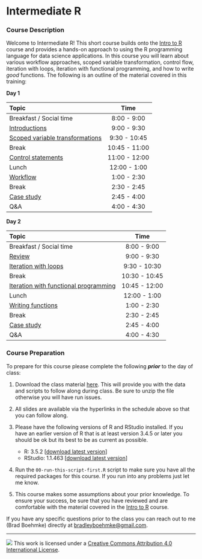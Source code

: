 
# Intermediate R

### Course Description

Welcome to Intermediate R\! This short course builds onto the [Intro to
R](https://github.com/uc-r/Intro-R) course and provides a hands-on
approach to using the R programming language for data science
applications. In this course you will learn about various workflow
approaches, scoped variable transformation, control flow, iteration with
loops, iteration with functional programming, and how to write *good*
functions. The following is an outline of the material covered in this
training:

**Day
1**

| Topic                                                                                             |     Time      |
| :------------------------------------------------------------------------------------------------ | :-----------: |
| Breakfast / Social time                                                                           |  8:00 - 9:00  |
| [Introductions](https://uc-r.github.io/Intermediate-R/day-1a-intro.html)                          |  9:00 - 9:30  |
| [Scoped variable transformations](https://uc-r.github.io/Intermediate-R/day-1b-scoped-dplyr.html) | 9:30 - 10:45  |
| Break                                                                                             | 10:45 - 11:00 |
| [Control statements](https://uc-r.github.io/Intermediate-R/day-1c-control-flow.html)              | 11:00 - 12:00 |
| Lunch                                                                                             | 12:00 - 1:00  |
| [Workflow](https://uc-r.github.io/Intermediate-R/day-1d-workflow.html)                            |  1:00 - 2:30  |
| Break                                                                                             |  2:30 - 2:45  |
| [Case study](https://uc-r.github.io/Intermediate-R/day-1e-case-study.html)                        |  2:45 - 4:00  |
| Q\&A                                                                                              |  4:00 - 4:30  |

**Day
2**

| Topic                                                                                         |     Time      |
| :-------------------------------------------------------------------------------------------- | :-----------: |
| Breakfast / Social time                                                                       |  8:00 - 9:00  |
| [Review](https://uc-r.github.io/Intermediate-R/day-2a-intro.html)                             |  9:00 - 9:30  |
| [Iteration with loops](https://uc-r.github.io/Intermediate-R/day-2b-loops.html)               | 9:30 - 10:30  |
| Break                                                                                         | 10:30 - 10:45 |
| [Iteration with functional programming](https://uc-r.github.io/Intermediate-R/day-2c-fp.html) | 10:45 - 12:00 |
| Lunch                                                                                         | 12:00 - 1:00  |
| [Writing functions](https://uc-r.github.io/Intermediate-R/day-2d-functions.html)              |  1:00 - 2:30  |
| Break                                                                                         |  2:30 - 2:45  |
| [Case study](https://uc-r.github.io/Intermediate-R/day-2e-case-study.html)                    |  2:45 - 4:00  |
| Q\&A                                                                                          |  4:00 - 4:30  |

### Course Preparation

To prepare for this course please complete the following ***prior*** to
the day of class:

1.  Download the class material
    [here](https://www.dropbox.com/sh/cafgzwtd7hbpz50/AABxrvnAqAwVU0rCCy55omg2a?dl=1).
    This will provide you with the data and scripts to follow along
    during class. Be sure to unzip the file otherwise you will have run
    issues.

2.  All slides are available via the hyperlinks in the schedule above so
    that you can follow along.

3.  Please have the following versions of R and RStudio installed. If
    you have an earlier version of R that is at least version 3.4.5 or
    later you should be ok but its best to be as current as possible.
    
      - R: 3.5.2 \[[download latest
        version](https://cran.r-project.org/)\]
      - RStudio: 1.1.463 \[[download latest
        version](https://www.rstudio.com/products/rstudio/download/#download)\]

4.  Run the `00-run-this-script-first.R` script to make sure you have
    all the required packages for this course. If you run into any
    problems just let me know.

5.  This course makes some assumptions about your prior knowledge. To
    ensure your success, be sure that you have reviewed and are
    comfortable with the material covered in the [Intro to
    R](https://github.com/uc-r/Intro-R) course.

If you have any specific questions prior to the class you can reach out
to me (Brad Boehmke) directly at <bradleyboehmke@gmail.com>.

-----

![](https://i.creativecommons.org/l/by/4.0/88x31.png) This work is
licensed under a [Creative Commons Attribution 4.0 International
License](https://creativecommons.org/licenses/by/4.0/).
